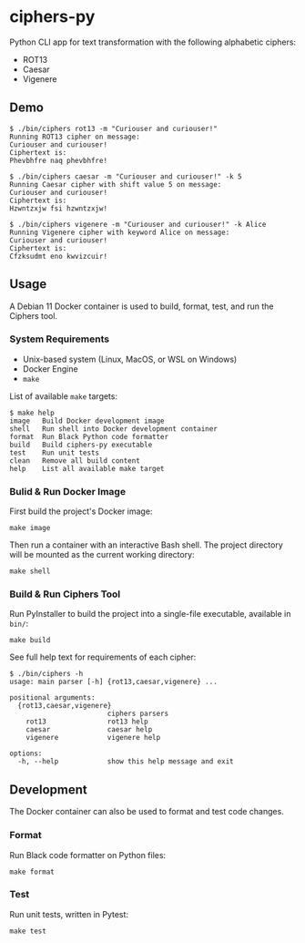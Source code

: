 # ciphers-py
Python CLI app for text transformation with the following alphabetic ciphers:
- ROT13
- Caesar
- Vigenere

## Demo
```
$ ./bin/ciphers rot13 -m "Curiouser and curiouser!"         
Running ROT13 cipher on message:                                                                        
Curiouser and curiouser!                                                                                
Ciphertext is:                                                                                          
Phevbhfre naq phevbhfre!                                                                                

$ ./bin/ciphers caesar -m "Curiouser and curiouser!" -k 5   
Running Caesar cipher with shift value 5 on message:                                                    
Curiouser and curiouser!                                                                                
Ciphertext is:                                                                                          
Hzwntzxjw fsi hzwntzxjw!

$ ./bin/ciphers vigenere -m "Curiouser and curiouser!" -k Alice                                                                       
Running Vigenere cipher with keyword Alice on message:                                   
Curiouser and curiouser!                                                                 
Ciphertext is:                                                                           
Cfzksudmt eno kwvizcuir!                                                                                                          
```

## Usage
A Debian 11 Docker container is used to build, format, test, and run the Ciphers tool.

### System Requirements
- Unix-based system (Linux, MacOS, or WSL on Windows)
- Docker Engine
- `make`

List of available `make` targets:
```
$ make help
image   Build Docker development image
shell   Run shell into Docker development container
format  Run Black Python code formatter
build   Build ciphers-py executable
test    Run unit tests
clean   Remove all build content
help    List all available make target
```

### Bulid & Run Docker Image
First build the project's Docker image:
```
make image
```

Then run a container with an interactive Bash shell. The project directory will be mounted as the current working directory:
```
make shell
```

### Build & Run Ciphers Tool
Run PyInstaller to build the project into a single-file executable, available in `bin/`:
```
make build
```

See full help text for requirements of each cipher:
```
$ ./bin/ciphers -h
usage: main parser [-h] {rot13,caesar,vigenere} ...
                                                                    
positional arguments:                                               
  {rot13,caesar,vigenere}                                           
                        ciphers parsers                             
    rot13               rot13 help                                  
    caesar              caesar help                                 
    vigenere            vigenere help                               
                                                                    
options:                                                            
  -h, --help            show this help message and exit             

```

## Development
The Docker container can also be used to format and test code changes.

### Format
Run Black code formatter on Python files:
```
make format
```

### Test
Run unit tests, written in Pytest:
```
make test
```
